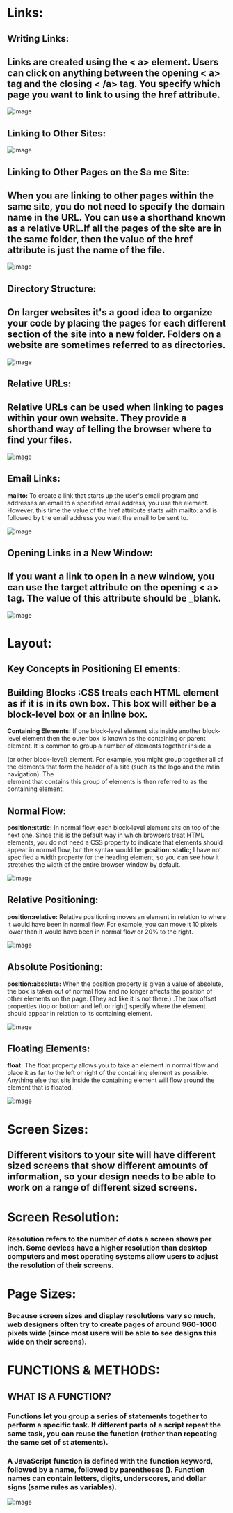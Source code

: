 # Links:
## Writing Links:
## Links are created using the < a> element. Users can click on anything between the opening < a> tag and the closing < /a> tag. You specify which page you want to link to using the href attribute.

![image](https://user-images.githubusercontent.com/79833733/111363368-a0736480-8698-11eb-9092-618e1cec78de.png)

## Linking to Other Sites:
![image](https://user-images.githubusercontent.com/79833733/111366731-8dfb2a00-869c-11eb-8b08-6b6472486958.png)


## Linking to Other Pages on the Sa me Site:
## When you are linking to other pages within the same site, you do not need to specify the domain name in the URL. You can use a shorthand known as a relative URL.If all the pages of the site are in the same folder, then the value of the href attribute is just the name of the file.

![image](https://user-images.githubusercontent.com/79833733/111368660-d1569800-869e-11eb-8a56-58d5c428f1ac.png)

## Directory Structure:
## On larger websites it's a good idea to organize your code by placing the pages for each different section of the site into a new folder. Folders on a website are sometimes referred to as directories.

![image](https://user-images.githubusercontent.com/79833733/111368964-285c6d00-869f-11eb-985b-544ca893c8cf.png)

## Relative URLs:
## Relative URLs can be used when linking to pages within your own website. They provide a shorthand way of telling the browser where to find your files.

![image](https://user-images.githubusercontent.com/79833733/111374261-91df7a00-86a5-11eb-9e3f-ba667233eacb.png)
## Email Links:
**mailto:**  To create a link that starts up the user's email program and addresses an email to a specified email address, you use the <a> element. However, this time the value of the href attribute starts with mailto: and is followed by the email address you want the email to be sent to.
  
  ![image](https://user-images.githubusercontent.com/79833733/111374632-04505a00-86a6-11eb-9cd8-ab389ebe6b61.png)
## Opening Links in a New Window:
## If you want a link to open in a new window, you can use the target attribute on the opening < a> tag. The value of this attribute should be _blank.

![image](https://user-images.githubusercontent.com/79833733/111374940-5e511f80-86a6-11eb-9bac-1d2b582f21c4.png)



# Layout:
## Key Concepts in Positioning El ements:
## Building Blocks :CSS treats each HTML element as if it is in its own box. This box will either be a block-level box or an inline box.


**Containing Elements:** If one block-level element sits inside another block-level element then the outer box is known as the containing or parent element. It is common to group a number of elements together inside a <div> (or other block-level) element. For example, you might group together all of the elements that form the header of a site (such as the logo and the main navigation). The <div> element that contains this group of elements is then referred to as the containing element.
  
  ## Normal Flow:
  **position:static:**  In normal flow, each block-level element sits on top of the next one. Since this is the default way in which browsers treat HTML elements, you do not need a CSS property to indicate that elements should appear in normal flow, but the syntax would be:
**position: static;**
I have not specified a width property for the heading element, so you can see how it stretches the width of the entire browser window by default.



![image](https://user-images.githubusercontent.com/79833733/111378351-614e0f00-86aa-11eb-861b-8572168ab897.png)

## Relative Positioning:
**position:relative:** Relative positioning moves an element in relation to where it would have been in normal flow. For example, you can move it 10 pixels lower than it would have been in normal flow or 20% to the right.


![image](https://user-images.githubusercontent.com/79833733/111378661-cd307780-86aa-11eb-8e57-9b8299e42d80.png)

## Absolute Positioning:
**position:absolute:** When the position property is given a value of absolute, the box is taken out of normal flow and no longer affects the position of other elements on the page. (They act like it is not there.) .The box offset properties (top or bottom and left or right) specify where the element should appear in relation to its containing element.


![image](https://user-images.githubusercontent.com/79833733/111378912-2d271e00-86ab-11eb-9e85-aa0c9171c7db.png)

## Floating Elements:
**float:** The float property allows you to take an element in normal flow and place it as far to the left or right of the containing element as possible. Anything else that sits inside the containing element will flow around the element that is floated.


![image](https://user-images.githubusercontent.com/79833733/111379410-c6eecb00-86ab-11eb-8cba-39e636294576.png)

# Screen Sizes:
## Different visitors to your site will have different sized screens that show different amounts of information, so your design needs to be able to work on a range of different sized screens.
# Screen Resolution:
### Resolution refers to the number of dots a screen shows per inch. Some devices have a higher resolution than desktop computers and most operating systems allow users to adjust the resolution of their screens.
# Page Sizes:
### Because screen sizes and display resolutions vary so much, web designers often try to create pages of around 960-1000 pixels wide (since most users will be able to see designs this wide on their screens).
# FUNCTIONS &  METHODS:
## WHAT IS A FUNCTION?
### Functions let you group a series of statements together to perform a specific task. If different parts of a script repeat the same task, you can reuse the function (rather than repeating the same set of st atements).
### A JavaScript function is defined with the function keyword, followed by a name, followed by parentheses (). Function names can contain letters, digits, underscores, and dollar signs (same rules as variables).

![image](https://user-images.githubusercontent.com/79833733/111381302-34036000-86ae-11eb-8c60-c5dd38477679.png)
